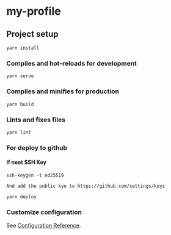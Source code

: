 # my-profile

## Project setup
```
yarn install
```

### Compiles and hot-reloads for development
```
yarn serve
```

### Compiles and minifies for production
```
yarn build
```

### Lints and fixes files
```
yarn lint
```


### For deploy to github

#### If neet SSH Key
```
ssh-keygen -t ed25519  

And add the public kye to https://github.com/settings/keys
```

```
yarn deploy
```

### Customize configuration
See [Configuration Reference](https://cli.vuejs.org/config/).
